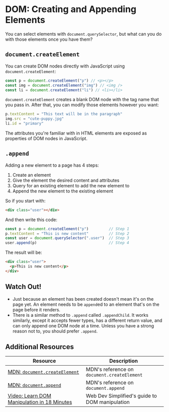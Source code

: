 # DOM: Creating and Appending Elements

You can select elements with `document.querySelector`, but what can you do with those elements once you have them?

## `document.createElement`

You can create DOM nodes directly with JavaScript using `document.createElement`:

```js
const p = document.createElement("p") // <p></p>
const img = document.createElement("img") // <img />
const li = document.createElement("li") // <li></li>
```

`document.createElement` creates a blank DOM node with the tag name that you pass in. After that, you can modify those elements however you want:

```js
p.textContent = "This text will be in the paragraph"
img.src = "cute-puppy.jpg"
li.id = "primary"
```

The attributes you're familiar with in HTML elements are exposed as properties of DOM nodes in JavaScript.

## `.append`

Adding a new element to a page has 4 steps:

1. Create an element
2. Give the element the desired content and attributes
3. Query for an existing element to add the new element to
4. Append the new element to the existing element

So if you start with:

```html
<div class="user"></div>
```

And then write this code:

```js
const p = document.createElement("p")         // Step 1
p.textContent = "This is new content"         // Step 2
const user = document.querySelector(".user")  // Step 3
user.append(p)                                // Step 4
```

The result will be:

```html
<div class="user">
  <p>This is new content</p>
</div>
```

## Watch Out!

* Just because an element has been created doesn't mean it's on the page yet. An element needs to be `append`ed to an element that's on the page before it renders.
* There is a similar method to `.append` called `.appendChild`. It works similarly, except it accepts fewer types, has a different return value, and can only append one DOM node at a time. Unless you have a strong reason not to, you should prefer `.append`.

## Additional Resources

| Resource | Description |
| --- | --- |
| [MDN: `document.createElement`](https://developer.mozilla.org/en-US/docs/Web/API/Document/createElement) | MDN's reference on `document.createElement` |
| [MDN: `document.append`](https://developer.mozilla.org/en-US/docs/Web/API/Element/append) | MDN's reference on `document.append` |
| [Video: Learn DOM Manipulation in 18 Minutes](https://www.youtube.com/watch?v=y17RuWkWdn8) | Web Dev Simplified's guide to DOM manipulation |
